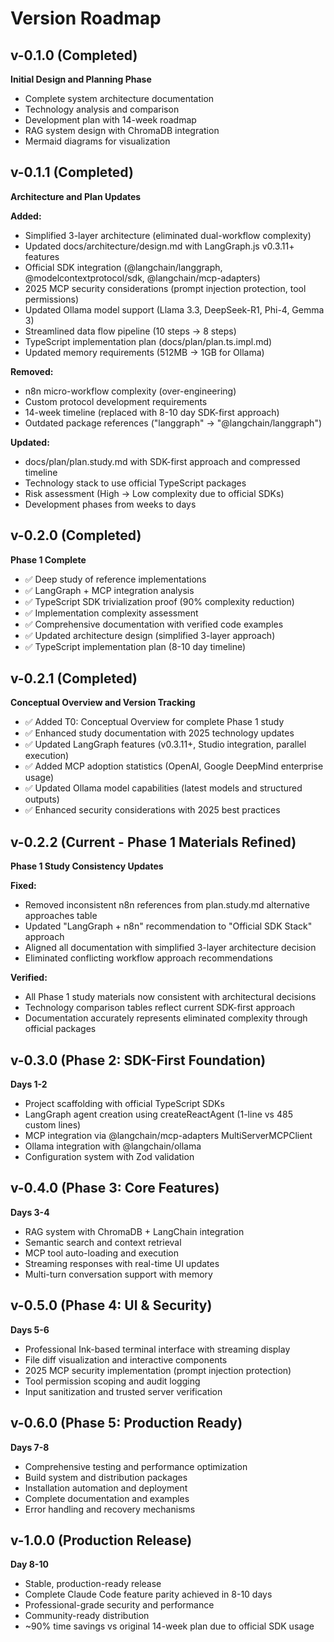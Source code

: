 # Version Roadmap

## v-0.1.0 (Completed)
**Initial Design and Planning Phase**
- Complete system architecture documentation
- Technology analysis and comparison
- Development plan with 14-week roadmap
- RAG system design with ChromaDB integration
- Mermaid diagrams for visualization

## v-0.1.1 (Completed)
**Architecture and Plan Updates**

**Added:**
- Simplified 3-layer architecture (eliminated dual-workflow complexity)
- Updated docs/architecture/design.md with LangGraph.js v0.3.11+ features
- Official SDK integration (@langchain/langgraph, @modelcontextprotocol/sdk, @langchain/mcp-adapters)
- 2025 MCP security considerations (prompt injection protection, tool permissions)
- Updated Ollama model support (Llama 3.3, DeepSeek-R1, Phi-4, Gemma 3)
- Streamlined data flow pipeline (10 steps → 8 steps)
- TypeScript implementation plan (docs/plan/plan.ts.impl.md)
- Updated memory requirements (512MB → 1GB for Ollama)

**Removed:**
- n8n micro-workflow complexity (over-engineering)
- Custom protocol development requirements
- 14-week timeline (replaced with 8-10 day SDK-first approach)
- Outdated package references ("langgraph" → "@langchain/langgraph")

**Updated:**
- docs/plan/plan.study.md with SDK-first approach and compressed timeline
- Technology stack to use official TypeScript packages
- Risk assessment (High → Low complexity due to official SDKs)
- Development phases from weeks to days

## v-0.2.0 (Completed)
**Phase 1 Complete**
- ✅ Deep study of reference implementations
- ✅ LangGraph + MCP integration analysis  
- ✅ TypeScript SDK trivialization proof (90% complexity reduction)
- ✅ Implementation complexity assessment
- ✅ Comprehensive documentation with verified code examples
- ✅ Updated architecture design (simplified 3-layer approach)
- ✅ TypeScript implementation plan (8-10 day timeline)

## v-0.2.1 (Completed)
**Conceptual Overview and Version Tracking**
- ✅ Added T0: Conceptual Overview for complete Phase 1 study
- ✅ Enhanced study documentation with 2025 technology updates
- ✅ Updated LangGraph features (v0.3.11+, Studio integration, parallel execution)
- ✅ Added MCP adoption statistics (OpenAI, Google DeepMind enterprise usage)
- ✅ Updated Ollama model capabilities (latest models and structured outputs)
- ✅ Enhanced security considerations with 2025 best practices

## v-0.2.2 (Current - Phase 1 Materials Refined)
**Phase 1 Study Consistency Updates**

**Fixed:**
- Removed inconsistent n8n references from plan.study.md alternative approaches table
- Updated "LangGraph + n8n" recommendation to "Official SDK Stack" approach
- Aligned all documentation with simplified 3-layer architecture decision
- Eliminated conflicting workflow approach recommendations

**Verified:**
- All Phase 1 study materials now consistent with architectural decisions
- Technology comparison tables reflect current SDK-first approach
- Documentation accurately represents eliminated complexity through official packages

## v-0.3.0 (Phase 2: SDK-First Foundation)
**Days 1-2**
- Project scaffolding with official TypeScript SDKs
- LangGraph agent creation using createReactAgent (1-line vs 485 custom lines)
- MCP integration via @langchain/mcp-adapters MultiServerMCPClient
- Ollama integration with @langchain/ollama
- Configuration system with Zod validation

## v-0.4.0 (Phase 3: Core Features)
**Days 3-4**
- RAG system with ChromaDB + LangChain integration
- Semantic search and context retrieval
- MCP tool auto-loading and execution
- Streaming responses with real-time UI updates
- Multi-turn conversation support with memory

## v-0.5.0 (Phase 4: UI & Security)
**Days 5-6**
- Professional Ink-based terminal interface with streaming display
- File diff visualization and interactive components
- 2025 MCP security implementation (prompt injection protection)
- Tool permission scoping and audit logging
- Input sanitization and trusted server verification

## v-0.6.0 (Phase 5: Production Ready)
**Days 7-8**
- Comprehensive testing and performance optimization
- Build system and distribution packages
- Installation automation and deployment
- Complete documentation and examples
- Error handling and recovery mechanisms

## v-1.0.0 (Production Release)
**Day 8-10**
- Stable, production-ready release
- Complete Claude Code feature parity achieved in 8-10 days
- Professional-grade security and performance
- Community-ready distribution
- ~90% time savings vs original 14-week plan due to official SDK usage